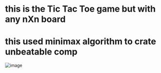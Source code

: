 # this is the Tic Tac Toe game but with any nXn board
# this used minimax algorithm to crate unbeatable comp
![image](https://user-images.githubusercontent.com/33323750/150659612-fa70ae4b-7615-4344-a22a-ca08678ad8b6.png)
